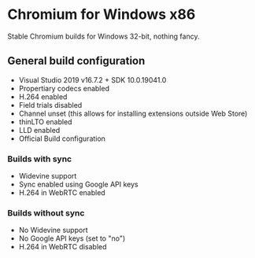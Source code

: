 # Chromium for Windows x86
Stable Chromium builds for Windows 32-bit, nothing fancy.

## General build configuration
- Visual Studio 2019 v16.7.2 + SDK 10.0.19041.0
- Propertiary codecs enabled
- H.264 enabled
- Field trials disabled
- Channel unset (this allows for installing extensions outside Web Store)
- thinLTO enabled
- LLD enabled
- Official Build configuration

### Builds with sync
- Widevine support
- Sync enabled using Google API keys
- H.264 in WebRTC enabled

### Builds without sync
- No Widevine support
- No Google API keys (set to "no")
- H.264 in WebRTC disabled
